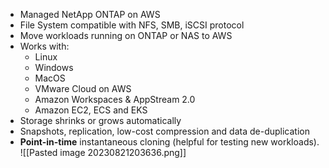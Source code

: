 - Managed NetApp ONTAP on AWS
- File System compatible with NFS, SMB, iSCSI protocol
- Move workloads running on ONTAP or NAS to AWS
- Works with:
	- Linux
	- Windows
	- MacOS
	- VMware Cloud on AWS
	- Amazon Workspaces & AppStream 2.0
	- Amazon EC2, ECS and EKS
- Storage shrinks or grows automatically
- Snapshots, replication, low-cost compression and data de-duplication
- **Point-in-time** instantaneous cloning (helpful for testing new workloads).
![[Pasted image 20230821203636.png]]